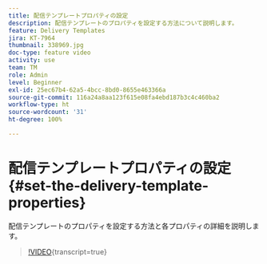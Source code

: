 ```yaml
---
title: 配信テンプレートプロパティの設定
description: 配信テンプレートのプロパティを設定する方法について説明します。
feature: Delivery Templates
jira: KT-7964
thumbnail: 338969.jpg
doc-type: feature video
activity: use
team: TM
role: Admin
level: Beginner
exl-id: 25ec67b4-62a5-4bcc-8bd0-8655e463366a
source-git-commit: 116a24a8aa123f615e08fa4ebd187b3c4c460ba2
workflow-type: ht
source-wordcount: '31'
ht-degree: 100%

---
```


# 配信テンプレートプロパティの設定 {#set-the-delivery-template-properties}

配信テンプレートのプロパティを設定する方法と各プロパティの詳細を説明します。

>[!VIDEO](https://video.tv.adobe.com/v/338969?quality=12&learn=on){transcript=true}
